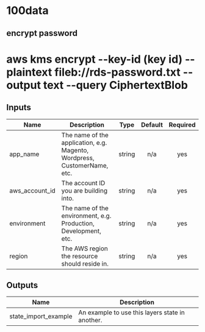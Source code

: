# 100data
## encrypt password
# aws kms encrypt --key-id (key id) --plaintext fileb://rds-password.txt --output text --query CiphertextBlob



## Inputs

| Name | Description | Type | Default | Required |
|------|-------------|:----:|:-----:|:-----:|
| app\_name | The name of the application, e.g. Magento, Wordpress, CustomerName, etc. | string | n/a | yes |
| aws\_account\_id | The account ID you are building into. | string | n/a | yes |
| environment | The name of the environment, e.g. Production, Development, etc. | string | n/a | yes |
| region | The AWS region the resource should reside in. | string | n/a | yes |

## Outputs

| Name | Description |
|------|-------------|
| state\_import\_example | An example to use this layers state in another. |
